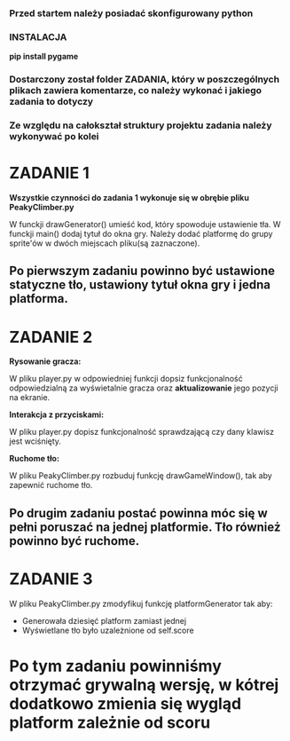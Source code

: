 ### Przed startem należy posiadać skonfigurowany python

### INSTALACJA 

**pip install pygame**


### Dostarczony został folder ZADANIA, który w poszczególnych plikach zawiera komentarze, co należy wykonać i jakiego zadania to dotyczy
### Ze względu na całokształ struktury projektu zadania należy wykonywać po kolei


# ZADANIE 1

**Wszystkie czynności do zadania 1 wykonuje się w obrębie pliku PeakyClimber.py**

W funckji drawGenerator() umieść kod, który spowoduje ustawienie tła.
W funckji main() dodaj tytuł do okna gry.
Należy dodać platformę do grupy sprite'ów w dwóch miejscach pliku(są zaznaczone).


## Po pierwszym zadaniu powinno być ustawione statyczne tło, ustawiony tytuł okna gry i jedna platforma.

# ZADANIE 2

**Rysowanie gracza:**

W pliku player.py w odpowiedniej funkcji dopsiz funkcjonalność odpowiedzialną za wyświetalnie gracza oraz **aktualizowanie** jego pozycji na ekranie.

**Interakcja z przyciskami:**

W pliku player.py dopisz funkcjonalność sprawdzającą czy dany klawisz jest wciśnięty.

**Ruchome tło:**

W pliku PeakyClimber.py rozbuduj funkcję drawGameWindow(), tak aby zapewnić ruchome tło.


## Po drugim zadaniu postać powinna móc się w pełni poruszać na jednej platformie. Tło również powinno być ruchome.

# ZADANIE 3

W pliku PeakyClimber.py zmodyfikuj funkcję platformGenerator tak aby:

- Generowała dziesięć platform zamiast jednej
- Wyświetlane tło było uzależnione od self.score

# Po tym zadaniu powinniśmy otrzymać grywalną wersję, w kótrej dodatkowo zmienia się wygląd platform zależnie od scoru


